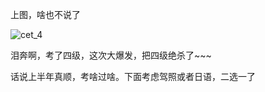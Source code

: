 

上图，啥也不说了

![cet_4](https://e25ba8-log4d-c.dijingchao.com/upload_dropbox/200908/Snap1.jpg)

泪奔啊，考了四级，这次大爆发，把四级绝杀了~~~

话说上半年真顺，考啥过啥。下面考虑驾照或者日语，二选一了


